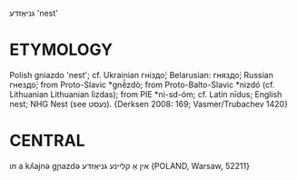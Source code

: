 גניאַזדע
'nest'

ETYMOLOGY
===========
Polish gniazdo 'nest'; cf. Ukrainian гніздо́; Belarusian: гняздо́; Russian гнездо́; from Proto-Slavic *gně̄zdò; from Proto-Balto-Slavic *nizdó (cf. Lithuanian Lithuanian lìzdas); from PIE *ni-sd-óm; cf. Latin nīdus; English nest; NHG Nest (see נעסט).
{Derksen 2008: 169; Vasmer/Trubachev 1420}

CENTRAL
========

ɩn a kʎajnə gɲazdə אין אַ קליינע גניאַזדע {POLAND, Warsaw, 52211}